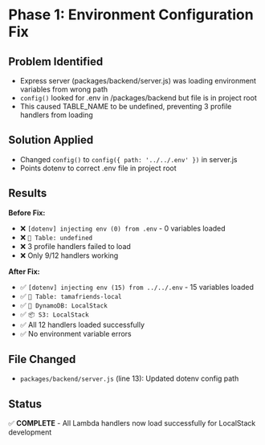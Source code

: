 # Phase 1: Environment Configuration Fix

## Problem Identified
- Express server (packages/backend/server.js) was loading environment variables from wrong path
- `config()` looked for .env in /packages/backend but file is in project root
- This caused TABLE_NAME to be undefined, preventing 3 profile handlers from loading

## Solution Applied
- Changed `config()` to `config({ path: '../../.env' })` in server.js
- Points dotenv to correct .env file in project root

## Results
**Before Fix:**
- ❌ `[dotenv] injecting env (0) from .env` - 0 variables loaded
- ❌ `🔑 Table: undefined`
- ❌ 3 profile handlers failed to load
- ❌ Only 9/12 handlers working

**After Fix:**
- ✅ `[dotenv] injecting env (15) from ../../.env` - 15 variables loaded
- ✅ `🔑 Table: tamafriends-local`
- ✅ `💾 DynamoDB: LocalStack`
- ✅ `📦 S3: LocalStack`
- ✅ All 12 handlers loaded successfully
- ✅ No environment variable errors

## File Changed
- `packages/backend/server.js` (line 13): Updated dotenv config path

## Status
✅ **COMPLETE** - All Lambda handlers now load successfully for LocalStack development